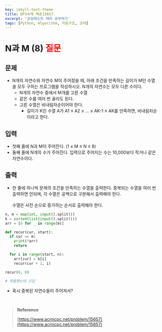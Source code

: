 ```yaml
---
key: jekyll-text-theme
title: DFS숙제 백준15657
excerpt: '코딩테스트 대비 공부하기'
tags: [Python, Algorithm, 자료구조, 코테]
---
```


# N과 M (8) <span style='color:red'>질문</span>

## 문제

- N개의 자연수와 자연수 M이 주어졌을 때, 아래 조건을 만족하는 길이가 M인 수열을 모두 구하는 프로그램을 작성하시오. N개의 자연수는 모두 다른 수이다.
  - N개의 자연수 중에서 M개를 고른 수열
  - 같은 수를 여러 번 골라도 된다.
  - 고른 수열은 비내림차순이어야 한다.
    - 길이가 K인 수열 A가 A1 ≤ A2 ≤ ... ≤ AK-1 ≤ AK를 만족하면, 비내림차순이라고 한다.

## 입력

- 첫째 줄에 N과 M이 주어진다. (1 ≤ M ≤ N ≤ 8)
- 둘째 줄에 N개의 수가 주어진다. 입력으로 주어지는 수는 10,000보다 작거나 같은 자연수이다.

## 출력

- 한 줄에 하나씩 문제의 조건을 만족하는 수열을 출력한다. 중복되는 수열을 여러 번 출력하면 안되며, 각 수열은 공백으로 구분해서 출력해야 한다.<br/><br/>수열은 사전 순으로 증가하는 순서로 출력해야 한다.

```python
n, m = map(int, input().split())
k = sorted(list(input().split()))
arr = [0 for _ in range(m)]

def recur(cur, start):
  if cur == m:
    print(*arr)
    return

  for i in range(start, n):
    arr[cur] = k[i]
    recur(cur + 1, i)

recur(0, 0)

# 제출했는데 오답
```

- 혹시 중복된 자연수들이 주어져서?

<br/>

> **Reference** 
>
> [https://www.acmicpc.net/problem/15657](https://www.acmicpc.net/problem/15657)

